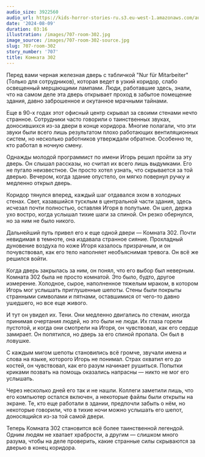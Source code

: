 ```yaml
---
audio_size: 3922560
audio_url: https://kids-horror-stories-ru.s3.eu-west-1.amazonaws.com/audio/707-room-302.mp3
date: '2024-08-09'
duration: 03:16
illustration: /images/707-room-302.jpg
image_source: /images/707-room-302-source.jpg
slug: 707-room-302
story_number: '707'
title: Комната 302
---
```


Перед вами черная железная дверь с табличкой "Nur für Mitarbeiter" (Только для сотрудников), которая ведет в узкий коридор, слабо освещенный мерцающими лампами. Люди, работавшие здесь, знали, что на самом деле эта дверь открывает проход в забытое помещение здания, давно заброшенное и окутанное мрачными тайнами.

Еще в 90-х годах этот офисный центр скрывал за своими стенами нечто странное. Сотрудники часто говорили о таинственных звуках, доносившихся из-за двери в конце коридора. Многие полагали, что эти звуки были всего лишь результатом плохо работающих вентиляционных систем, но несколько работников утверждали обратное. Особенно те, кто работал в ночную смену.

Однажды молодой программист по имени Игорь решил пройти за эту дверь. Он слышал рассказы, но считал их всего лишь выдумками. Его не пугало неизвестное. Он просто хотел узнать, что скрывается за той дверью. Вечером, когда здание опустело, он мягко повернул ручку и медленно открыл дверь.

Коридор тянулся вперед, каждый шаг отдавался эхом в холодных стенах. Свет, казавшийся тусклым в центральной части здания, здесь исчезал почти полностью, оставляя Игоря в полутьме. Он шел, держа ухо востро, когда услышал тихие шаги за спиной. Он резко обернулся, но за ним не было никого.

Дальнейший путь привел его к еще одной двери — Комната 302. Почти невидимая в темноте, она издавала странное сияние. Прохладный дуновение воздуха по коже Игоря казалось призрачным, и он почувствовал, как его тело наполняет необъяснимая тревога. Он всё же решился войти.

Когда дверь закрылась за ним, он понял, что его выбор был неверным. Комната 302 была не просто комнатой. Это было, будто, другое измерение. Холодное, сырое, наполненное тяжелым мраком, в котором Игорь мог услышать приглушенные шепоты. Стены были покрыты странными символами и пятнами, оставшимися от чего-то давно ушедшего, но все еще живого.

И тут он увидел их. Тени. Они медленно двигались по стенам, иногда принимая очертания людей, но это были не люди. Их глаза горели пустотой, и когда они смотрели на Игоря, он чувствовал, как его сердце замирает. Он попятился, но дверь за его спиной пропала. Он был в ловушке.

С каждым мигом шепоты становились всё громче, звучали имена и слова на языке, которого Игорь не понимал. Страх охватил его до костей, он чувствовал, как его разум начинает рушиться. Попытки криками позвать на помощь оказались напрасны — никто не мог его услышать.

Через несколько дней его так и не нашли. Коллеги заметили лишь, что его компьютер остался включен, а некоторые файлы были открыты на экране. Те, кто еще работали в здании, предпочли забыть о нём, но некоторые говорили, что в тихие ночи можно услышать его шепот, доносящийся из-за той самой двери.

Теперь Комната 302 становится всё более таинственной легендой. Одним людям не хватает храбрости, а другим — слишком много разума, чтобы на деле проверить, какие странные силы скрываются за дверью в конец коридора.